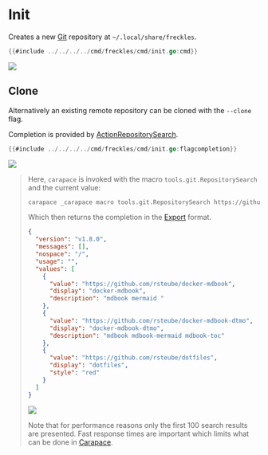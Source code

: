 # Init

Creates a new [Git] repository at `~/.local/share/freckles`.

```go
{{#include ../../../../cmd/freckles/cmd/init.go:cmd}}
```

![](./init/init.cast)

## Clone

Alternatively an existing remote repository can be cloned with the `--clone` flag.

Completion is provided by [ActionRepositorySearch].

```go
{{#include ../../../../cmd/freckles/cmd/init.go:flagcompletion}}
```

![](./init/clone.cast)

> Here, `carapace` is invoked with the macro `tools.git.RepositorySearch` and the current value:
> ```sh
> carapace _carapace macro tools.git.RepositorySearch https://github.com/rsteube/do
> ```
> Which then returns the completion in the [Export](https://carapace-sh.github.io/carapace/carapace/export.html) format.
> ```json
> {
>   "version": "v1.8.0",
>   "messages": [],
>   "nospace": "/",
>   "usage": "",
>   "values": [
>     {
>       "value": "https://github.com/rsteube/docker-mdbook",
>       "display": "docker-mdbook",
>       "description": "mdbook mermaid "
>     },
>     {
>       "value": "https://github.com/rsteube/docker-mdbook-dtmo",
>       "display": "docker-mdbook-dtmo",
>       "description": "mdbook mdbook-mermaid mdbook-toc"
>     },
>     {
>       "value": "https://github.com/rsteube/dotfiles",
>       "display": "dotfiles",
>       "style": "red"
>     }
>   ]
> }
> ```
> ![](./init/macro.cast)
>
> Note that for performance reasons only the first 100 search results are presented.
> Fast response times are important which limits what can be done in [Carapace].

[ActionRepositorySearch]:https://pkg.go.dev/github.com/carapace-sh/carapace-bin/pkg/actions/tools/git#ActionRepositorySearch
[Actions]:https://carapace-sh.github.io/carapace/carapace/action.html
[Carapace]:https://carapace.sh
[Git]:https://git-scm.com/
